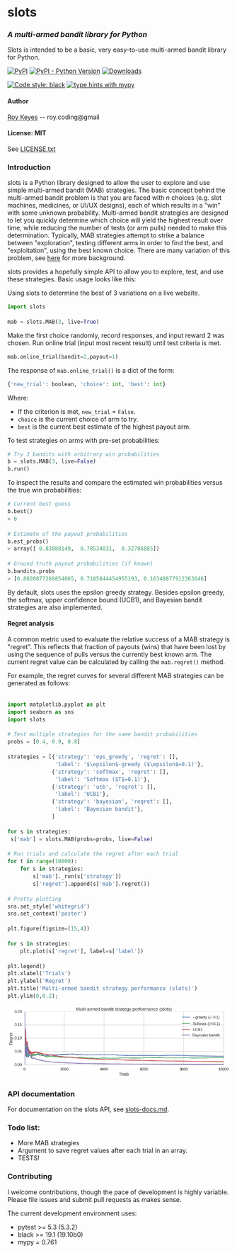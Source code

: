 # slots
### *A multi-armed bandit library for Python*

Slots is intended to be a basic, very easy-to-use multi-armed bandit library for Python.

[![PyPI](https://img.shields.io/pypi/v/slots)](https://pypi.org/project/slots/)
[![PyPI - Python Version](https://img.shields.io/pypi/pyversions/slots)](https://pypi.org/project/slots/)
[![Downloads](https://pepy.tech/badge/slots)](https://pepy.tech/project/slots)

[![Code style: black](https://img.shields.io/badge/code%20style-black-000000.svg)](https://github.com/psf/black)
[![type hints with mypy](https://img.shields.io/badge/type%20hints-mypy-brightgreen)]()



#### Author
[Roy Keyes](https://roycoding.github.io) -- roy.coding@gmail

#### License: MIT
See [LICENSE.txt](https://github.com/roycoding/slots/blob/master/LICENSE.txt)


### Introduction
slots is a Python library designed to allow the user to explore and use simple multi-armed bandit (MAB) strategies. The basic concept behind the multi-armed bandit problem is that you are faced with *n* choices (e.g. slot machines, medicines, or UI/UX designs), each of which results in a "win" with some unknown probability. Multi-armed bandit strategies are designed to let you quickly determine which choice will yield the highest result over time, while reducing the number of tests (or arm pulls) needed to make this determination. Typically, MAB strategies attempt to strike a balance between "exploration", testing different arms in order to find the best, and "exploitation", using the best known choice. There are many variation of this problem, see [here](https://en.wikipedia.org/wiki/Multi-armed_bandit) for more background.

slots provides a hopefully simple API to allow you to explore, test, and use these strategies. Basic usage looks like this:

Using slots to determine the best of 3 variations on a live website.
```Python
import slots

mab = slots.MAB(3, live=True)
```

Make the first choice randomly, record responses, and input reward 2 was chosen. Run online trial (input most recent result) until test criteria is met.
```Python
mab.online_trial(bandit=2,payout=1)
```

The response of `mab.online_trial()` is a dict of the form:
```Python
{'new_trial': boolean, 'choice': int, 'best': int}
```
Where:
- If the criterion is met, `new_trial` = `False`.
- `choice` is the current choice of arm to try.
- `best` is the current best estimate of the highest payout arm.


To test strategies on arms with pre-set probabilities:

```Python
# Try 3 bandits with arbitrary win probabilities
b = slots.MAB(3, live=False)
b.run()
```

To inspect the results and compare the estimated win probabilities versus the true win probabilities:
```Python
# Current best guess
b.best()
> 0

# Estimate of the payout probabilities
b.est_probs()
> array([ 0.83888149,  0.78534031,  0.32786885])

# Ground truth payout probabilities (if known)
b.bandits.probs
> [0.8020877268854065, 0.7185844454955193, 0.16348877912363646]
```

By default, slots uses the epsilon greedy strategy. Besides epsilon greedy, the softmax, upper confidence bound (UCB1), and Bayesian bandit strategies are also implemented.

#### Regret analysis
A common metric used to evaluate the relative success of a MAB strategy is "regret". This reflects that fraction of payouts (wins) that have been lost by using the sequence of pulls versus the currently best known arm. The current regret value can be calculated by calling the `mab.regret()` method.

For example, the regret curves for several different MAB strategies can be generated as follows:
```Python

import matplotlib.pyplot as plt
import seaborn as sns
import slots

# Test multiple strategies for the same bandit probabilities
probs = [0.4, 0.9, 0.8]

strategies = [{'strategy': 'eps_greedy', 'regret': [],
               'label': '$\epsilon$-greedy ($\epsilon$=0.1)'},
              {'strategy': 'softmax', 'regret': [],
               'label': 'Softmax ($T$=0.1)'},
              {'strategy': 'ucb', 'regret': [],
               'label': 'UCB1'},
              {'strategy': 'bayesian', 'regret': [],
               'label': 'Bayesian bandit'},
              ]

for s in strategies:
 s['mab'] = slots.MAB(probs=probs, live=False)

# Run trials and calculate the regret after each trial
for t in range(10000):
    for s in strategies:
        s['mab']._run(s['strategy'])
        s['regret'].append(s['mab'].regret())

# Pretty plotting
sns.set_style('whitegrid')
sns.set_context('poster')

plt.figure(figsize=(15,4))

for s in strategies:
    plt.plot(s['regret'], label=s['label'])

plt.legend()
plt.xlabel('Trials')
plt.ylabel('Regret')
plt.title('Multi-armed bandit strategy performance (slots)')
plt.ylim(0,0.2);
```
![](./misc/regret_plot.png)

### API documentation
For documentation on the slots API, see [slots-docs.md](https://github.com/roycoding/slots/blob/master/docs/slots-docs.md).


### Todo list:
- More MAB strategies
- Argument to save regret values after each trial in an array.
- TESTS!

### Contributing

I welcome contributions, though the pace of development is highly variable. Please file issues and submit pull requests as makes sense.

The current development environment uses:

- pytest >= 5.3 (5.3.2)
- black >= 19.1 (19.10b0)
- mypy = 0.761
